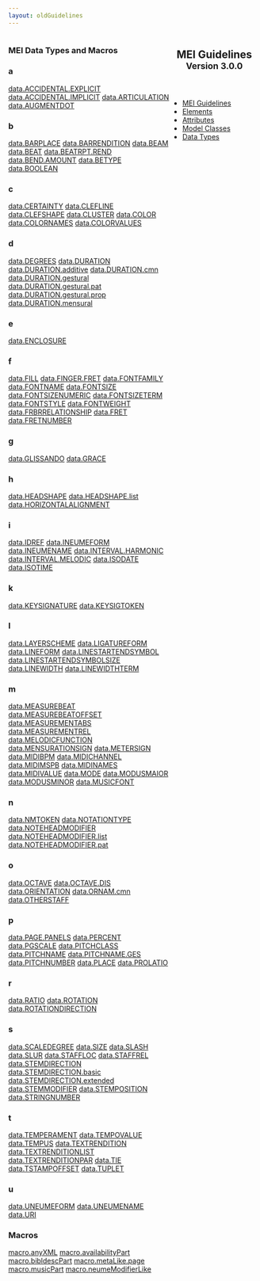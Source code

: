 ```yaml
---
layout: oldGuidelines
---
```

<div>
   <article class="page type-page status-publish hentry">
      <div class="entry-content">
         <div class="panel-grid">
            <div class="panel-grid-cell" style="width: 65%; float: left;">
               <div class="panel widget widget_text panel-first-child panel-last-child">
                  <h3 class="widget-title">MEI Data Types and Macros</h3>
                  <div class="textwidget">
                     <div class="sortedInitials well A">
                        <h3>a</h3>
                        <a class="link_odd A" href="/documentation/3.0.0/data.ACCIDENTAL.EXPLICIT">data.ACCIDENTAL.EXPLICIT</a>
                        <a class="link_odd A" href="/documentation/3.0.0/data.ACCIDENTAL.IMPLICIT">data.ACCIDENTAL.IMPLICIT</a>
                        <a class="link_odd A" href="/documentation/3.0.0/data.ARTICULATION">data.ARTICULATION</a>
                        <a class="link_odd A" href="/documentation/3.0.0/data.AUGMENTDOT">data.AUGMENTDOT</a>
                     </div>
                     <div class="sortedInitials well B">
                        <h3>b</h3>
                        <a class="link_odd B" href="/documentation/3.0.0/data.BARPLACE">data.BARPLACE</a>
                        <a class="link_odd B" href="/documentation/3.0.0/data.BARRENDITION">data.BARRENDITION</a>
                        <a class="link_odd B" href="/documentation/3.0.0/data.BEAM">data.BEAM</a>
                        <a class="link_odd B" href="/documentation/3.0.0/data.BEAT">data.BEAT</a>
                        <a class="link_odd B" href="/documentation/3.0.0/data.BEATRPT.REND">data.BEATRPT.REND</a>
                        <a class="link_odd B" href="/documentation/3.0.0/data.BEND.AMOUNT">data.BEND.AMOUNT</a>
                        <a class="link_odd B" href="/documentation/3.0.0/data.BETYPE">data.BETYPE</a>
                        <a class="link_odd B" href="/documentation/3.0.0/data.BOOLEAN">data.BOOLEAN</a>
                     </div>
                     <div class="sortedInitials well C">
                        <h3>c</h3>
                        <a class="link_odd C" href="/documentation/3.0.0/data.CERTAINTY">data.CERTAINTY</a>
                        <a class="link_odd C" href="/documentation/3.0.0/data.CLEFLINE">data.CLEFLINE</a>
                        <a class="link_odd C" href="/documentation/3.0.0/data.CLEFSHAPE">data.CLEFSHAPE</a>
                        <a class="link_odd C" href="/documentation/3.0.0/data.CLUSTER">data.CLUSTER</a>
                        <a class="link_odd C" href="/documentation/3.0.0/data.COLOR">data.COLOR</a>
                        <a class="link_odd C" href="/documentation/3.0.0/data.COLORNAMES">data.COLORNAMES</a>
                        <a class="link_odd C" href="/documentation/3.0.0/data.COLORVALUES">data.COLORVALUES</a>
                     </div>
                     <div class="sortedInitials well D">
                        <h3>d</h3>
                        <a class="link_odd D" href="/documentation/3.0.0/data.DEGREES">data.DEGREES</a>
                        <a class="link_odd D" href="/documentation/3.0.0/data.DURATION">data.DURATION</a>
                        <a class="link_odd D" href="/documentation/3.0.0/data.DURATION.additive">data.DURATION.additive</a>
                        <a class="link_odd D" href="/documentation/3.0.0/data.DURATION.cmn">data.DURATION.cmn</a>
                        <a class="link_odd D" href="/documentation/3.0.0/data.DURATION.gestural">data.DURATION.gestural</a>
                        <a class="link_odd D" href="/documentation/3.0.0/data.DURATION.gestural.pat">data.DURATION.gestural.pat</a>
                        <a class="link_odd D" href="/documentation/3.0.0/data.DURATION.gestural.prop">data.DURATION.gestural.prop</a>
                        <a class="link_odd D" href="/documentation/3.0.0/data.DURATION.mensural">data.DURATION.mensural</a>
                     </div>
                     <div class="sortedInitials well E">
                        <h3>e</h3>
                        <a class="link_odd E" href="/documentation/3.0.0/data.ENCLOSURE">data.ENCLOSURE</a>
                     </div>
                     <div class="sortedInitials well F">
                        <h3>f</h3>
                        <a class="link_odd F" href="/documentation/3.0.0/data.FILL">data.FILL</a>
                        <a class="link_odd F" href="/documentation/3.0.0/data.FINGER.FRET">data.FINGER.FRET</a>
                        <a class="link_odd F" href="/documentation/3.0.0/data.FONTFAMILY">data.FONTFAMILY</a>
                        <a class="link_odd F" href="/documentation/3.0.0/data.FONTNAME">data.FONTNAME</a>
                        <a class="link_odd F" href="/documentation/3.0.0/data.FONTSIZE">data.FONTSIZE</a>
                        <a class="link_odd F" href="/documentation/3.0.0/data.FONTSIZENUMERIC">data.FONTSIZENUMERIC</a>
                        <a class="link_odd F" href="/documentation/3.0.0/data.FONTSIZETERM">data.FONTSIZETERM</a>
                        <a class="link_odd F" href="/documentation/3.0.0/data.FONTSTYLE">data.FONTSTYLE</a>
                        <a class="link_odd F" href="/documentation/3.0.0/data.FONTWEIGHT">data.FONTWEIGHT</a>
                        <a class="link_odd F" href="/documentation/3.0.0/data.FRBRRELATIONSHIP">data.FRBRRELATIONSHIP</a>
                        <a class="link_odd F" href="/documentation/3.0.0/data.FRET">data.FRET</a>
                        <a class="link_odd F" href="/documentation/3.0.0/data.FRETNUMBER">data.FRETNUMBER</a>
                     </div>
                     <div class="sortedInitials well G">
                        <h3>g</h3>
                        <a class="link_odd G" href="/documentation/3.0.0/data.GLISSANDO">data.GLISSANDO</a>
                        <a class="link_odd G" href="/documentation/3.0.0/data.GRACE">data.GRACE</a>
                     </div>
                     <div class="sortedInitials well H">
                        <h3>h</h3>
                        <a class="link_odd H" href="/documentation/3.0.0/data.HEADSHAPE">data.HEADSHAPE</a>
                        <a class="link_odd H" href="/documentation/3.0.0/data.HEADSHAPE.list">data.HEADSHAPE.list</a>
                        <a class="link_odd H" href="/documentation/3.0.0/data.HORIZONTALALIGNMENT">data.HORIZONTALALIGNMENT</a>
                     </div>
                     <div class="sortedInitials well I">
                        <h3>i</h3>
                        <a class="link_odd I" href="/documentation/3.0.0/data.IDREF">data.IDREF</a>
                        <a class="link_odd I" href="/documentation/3.0.0/data.INEUMEFORM">data.INEUMEFORM</a>
                        <a class="link_odd I" href="/documentation/3.0.0/data.INEUMENAME">data.INEUMENAME</a>
                        <a class="link_odd I" href="/documentation/3.0.0/data.INTERVAL.HARMONIC">data.INTERVAL.HARMONIC</a>
                        <a class="link_odd I" href="/documentation/3.0.0/data.INTERVAL.MELODIC">data.INTERVAL.MELODIC</a>
                        <a class="link_odd I" href="/documentation/3.0.0/data.ISODATE">data.ISODATE</a>
                        <a class="link_odd I" href="/documentation/3.0.0/data.ISOTIME">data.ISOTIME</a>
                     </div>
                     <div class="sortedInitials well K">
                        <h3>k</h3>
                        <a class="link_odd K" href="/documentation/3.0.0/data.KEYSIGNATURE">data.KEYSIGNATURE</a>
                        <a class="link_odd K" href="/documentation/3.0.0/data.KEYSIGTOKEN">data.KEYSIGTOKEN</a>
                     </div>
                     <div class="sortedInitials well L">
                        <h3>l</h3>
                        <a class="link_odd L" href="/documentation/3.0.0/data.LAYERSCHEME">data.LAYERSCHEME</a>
                        <a class="link_odd L" href="/documentation/3.0.0/data.LIGATUREFORM">data.LIGATUREFORM</a>
                        <a class="link_odd L" href="/documentation/3.0.0/data.LINEFORM">data.LINEFORM</a>
                        <a class="link_odd L" href="/documentation/3.0.0/data.LINESTARTENDSYMBOL">data.LINESTARTENDSYMBOL</a>
                        <a class="link_odd L" href="/documentation/3.0.0/data.LINESTARTENDSYMBOLSIZE">data.LINESTARTENDSYMBOLSIZE</a>
                        <a class="link_odd L" href="/documentation/3.0.0/data.LINEWIDTH">data.LINEWIDTH</a>
                        <a class="link_odd L" href="/documentation/3.0.0/data.LINEWIDTHTERM">data.LINEWIDTHTERM</a>
                     </div>
                     <div class="sortedInitials well M">
                        <h3>m</h3>
                        <a class="link_odd M" href="/documentation/3.0.0/data.MEASUREBEAT">data.MEASUREBEAT</a>
                        <a class="link_odd M" href="/documentation/3.0.0/data.MEASUREBEATOFFSET">data.MEASUREBEATOFFSET</a>
                        <a class="link_odd M" href="/documentation/3.0.0/data.MEASUREMENTABS">data.MEASUREMENTABS</a>
                        <a class="link_odd M" href="/documentation/3.0.0/data.MEASUREMENTREL">data.MEASUREMENTREL</a>
                        <a class="link_odd M" href="/documentation/3.0.0/data.MELODICFUNCTION">data.MELODICFUNCTION</a>
                        <a class="link_odd M" href="/documentation/3.0.0/data.MENSURATIONSIGN">data.MENSURATIONSIGN</a>
                        <a class="link_odd M" href="/documentation/3.0.0/data.METERSIGN">data.METERSIGN</a>
                        <a class="link_odd M" href="/documentation/3.0.0/data.MIDIBPM">data.MIDIBPM</a>
                        <a class="link_odd M" href="/documentation/3.0.0/data.MIDICHANNEL">data.MIDICHANNEL</a>
                        <a class="link_odd M" href="/documentation/3.0.0/data.MIDIMSPB">data.MIDIMSPB</a>
                        <a class="link_odd M" href="/documentation/3.0.0/data.MIDINAMES">data.MIDINAMES</a>
                        <a class="link_odd M" href="/documentation/3.0.0/data.MIDIVALUE">data.MIDIVALUE</a>
                        <a class="link_odd M" href="/documentation/3.0.0/data.MODE">data.MODE</a>
                        <a class="link_odd M" href="/documentation/3.0.0/data.MODUSMAIOR">data.MODUSMAIOR</a>
                        <a class="link_odd M" href="/documentation/3.0.0/data.MODUSMINOR">data.MODUSMINOR</a>
                        <a class="link_odd M" href="/documentation/3.0.0/data.MUSICFONT">data.MUSICFONT</a>
                     </div>
                     <div class="sortedInitials well N">
                        <h3>n</h3>
                        <a class="link_odd N" href="/documentation/3.0.0/data.NMTOKEN">data.NMTOKEN</a>
                        <a class="link_odd N" href="/documentation/3.0.0/data.NOTATIONTYPE">data.NOTATIONTYPE</a>
                        <a class="link_odd N" href="/documentation/3.0.0/data.NOTEHEADMODIFIER">data.NOTEHEADMODIFIER</a>
                        <a class="link_odd N" href="/documentation/3.0.0/data.NOTEHEADMODIFIER.list">data.NOTEHEADMODIFIER.list</a>
                        <a class="link_odd N" href="/documentation/3.0.0/data.NOTEHEADMODIFIER.pat">data.NOTEHEADMODIFIER.pat</a>
                     </div>
                     <div class="sortedInitials well O">
                        <h3>o</h3>
                        <a class="link_odd O" href="/documentation/3.0.0/data.OCTAVE">data.OCTAVE</a>
                        <a class="link_odd O" href="/documentation/3.0.0/data.OCTAVE.DIS">data.OCTAVE.DIS</a>
                        <a class="link_odd O" href="/documentation/3.0.0/data.ORIENTATION">data.ORIENTATION</a>
                        <a class="link_odd O" href="/documentation/3.0.0/data.ORNAM.cmn">data.ORNAM.cmn</a>
                        <a class="link_odd O" href="/documentation/3.0.0/data.OTHERSTAFF">data.OTHERSTAFF</a>
                     </div>
                     <div class="sortedInitials well P">
                        <h3>p</h3>
                        <a class="link_odd P" href="/documentation/3.0.0/data.PAGE.PANELS">data.PAGE.PANELS</a>
                        <a class="link_odd P" href="/documentation/3.0.0/data.PERCENT">data.PERCENT</a>
                        <a class="link_odd P" href="/documentation/3.0.0/data.PGSCALE">data.PGSCALE</a>
                        <a class="link_odd P" href="/documentation/3.0.0/data.PITCHCLASS">data.PITCHCLASS</a>
                        <a class="link_odd P" href="/documentation/3.0.0/data.PITCHNAME">data.PITCHNAME</a>
                        <a class="link_odd P" href="/documentation/3.0.0/data.PITCHNAME.GES">data.PITCHNAME.GES</a>
                        <a class="link_odd P" href="/documentation/3.0.0/data.PITCHNUMBER">data.PITCHNUMBER</a>
                        <a class="link_odd P" href="/documentation/3.0.0/data.PLACE">data.PLACE</a>
                        <a class="link_odd P" href="/documentation/3.0.0/data.PROLATIO">data.PROLATIO</a>
                     </div>
                     <div class="sortedInitials well R">
                        <h3>r</h3>
                        <a class="link_odd R" href="/documentation/3.0.0/data.RATIO">data.RATIO</a>
                        <a class="link_odd R" href="/documentation/3.0.0/data.ROTATION">data.ROTATION</a>
                        <a class="link_odd R" href="/documentation/3.0.0/data.ROTATIONDIRECTION">data.ROTATIONDIRECTION</a>
                     </div>
                     <div class="sortedInitials well S">
                        <h3>s</h3>
                        <a class="link_odd S" href="/documentation/3.0.0/data.SCALEDEGREE">data.SCALEDEGREE</a>
                        <a class="link_odd S" href="/documentation/3.0.0/data.SIZE">data.SIZE</a>
                        <a class="link_odd S" href="/documentation/3.0.0/data.SLASH">data.SLASH</a>
                        <a class="link_odd S" href="/documentation/3.0.0/data.SLUR">data.SLUR</a>
                        <a class="link_odd S" href="/documentation/3.0.0/data.STAFFLOC">data.STAFFLOC</a>
                        <a class="link_odd S" href="/documentation/3.0.0/data.STAFFREL">data.STAFFREL</a>
                        <a class="link_odd S" href="/documentation/3.0.0/data.STEMDIRECTION">data.STEMDIRECTION</a>
                        <a class="link_odd S" href="/documentation/3.0.0/data.STEMDIRECTION.basic">data.STEMDIRECTION.basic</a>
                        <a class="link_odd S" href="/documentation/3.0.0/data.STEMDIRECTION.extended">data.STEMDIRECTION.extended</a>
                        <a class="link_odd S" href="/documentation/3.0.0/data.STEMMODIFIER">data.STEMMODIFIER</a>
                        <a class="link_odd S" href="/documentation/3.0.0/data.STEMPOSITION">data.STEMPOSITION</a>
                        <a class="link_odd S" href="/documentation/3.0.0/data.STRINGNUMBER">data.STRINGNUMBER</a>
                     </div>
                     <div class="sortedInitials well T">
                        <h3>t</h3>
                        <a class="link_odd T" href="/documentation/3.0.0/data.TEMPERAMENT">data.TEMPERAMENT</a>
                        <a class="link_odd T" href="/documentation/3.0.0/data.TEMPOVALUE">data.TEMPOVALUE</a>
                        <a class="link_odd T" href="/documentation/3.0.0/data.TEMPUS">data.TEMPUS</a>
                        <a class="link_odd T" href="/documentation/3.0.0/data.TEXTRENDITION">data.TEXTRENDITION</a>
                        <a class="link_odd T" href="/documentation/3.0.0/data.TEXTRENDITIONLIST">data.TEXTRENDITIONLIST</a>
                        <a class="link_odd T" href="/documentation/3.0.0/data.TEXTRENDITIONPAR">data.TEXTRENDITIONPAR</a>
                        <a class="link_odd T" href="/documentation/3.0.0/data.TIE">data.TIE</a>
                        <a class="link_odd T" href="/documentation/3.0.0/data.TSTAMPOFFSET">data.TSTAMPOFFSET</a>
                        <a class="link_odd T" href="/documentation/3.0.0/data.TUPLET">data.TUPLET</a>
                     </div>
                     <div class="sortedInitials well U">
                        <h3>u</h3>
                        <a class="link_odd U" href="/documentation/3.0.0/data.UNEUMEFORM">data.UNEUMEFORM</a>
                        <a class="link_odd U" href="/documentation/3.0.0/data.UNEUMENAME">data.UNEUMENAME</a>
                        <a class="link_odd U" href="/documentation/3.0.0/data.URI">data.URI</a>
                     </div>
                     <div class="sortedInitials well macros">
                        <h3>Macros</h3>
                        <a class="link_odd a" href="/documentation/3.0.0/macro.anyXML">macro.anyXML</a>
                        <a class="link_odd a" href="/documentation/3.0.0/macro.availabilityPart">macro.availabilityPart</a>
                        <a class="link_odd b" href="/documentation/3.0.0/macro.bibldescPart">macro.bibldescPart</a>
                        <a class="link_odd m" href="/documentation/3.0.0/macro.metaLike.page">macro.metaLike.page</a>
                        <a class="link_odd m" href="/documentation/3.0.0/macro.musicPart">macro.musicPart</a>
                        <a class="link_odd n" href="/documentation/3.0.0/macro.neumeModifierLike">macro.neumeModifierLike</a>
                     </div>
                  </div>
               </div>
            </div>
            <div class="panel-grid-cell" style="width: 35%; float: left;">
               <div class="panel widget widget_text panel-first-child panel-last-child">
                  <header class="entry-header">
                     <h1 class="entry-title">
                        MEI Guidelines 
                        <small>Version 3.0.0</small>
                     </h1>
                  </header>
                  <div class="textwidget">
                     <ul class="guidelinesList">
                        <li>
                           <a class="guidelines_mainLink" href="/documentation/3.0.0/chapters">MEI Guidelines</a>
                        </li>
                        <li>
                           <a class="guidelines_mainLink" href="/documentation/3.0.0/elements">Elements</a>
                        </li>
                        <li>
                           <a class="guidelines_mainLink" href="/documentation/3.0.0/atts">Attributes</a>
                        </li>
                        <li>
                           <a class="guidelines_mainLink" href="/documentation/3.0.0/models">Model Classes</a>
                        </li>
                        <li>
                           <a class="guidelines_mainLink" href="/documentation/3.0.0/data">Data Types</a>
                        </li>
                     </ul>
                  </div>
               </div>
            </div>
         </div>
      </div>
   </article>
</div>